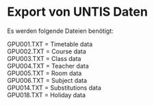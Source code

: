 # Export von UNTIS Daten

Es werden folgende Dateien benötigt:

GPU001.TXT = Timetable data<br>
GPU002.TXT = Course data<br>
GPU003.TXT = Class data<br>
GPU004.TXT = Teacher data<br>
GPU005.TXT = Room data<br>
GPU006.TXT = Subject data<br>
GPU014.TXT = Substitutions data<br>
GPU018.TXT = Holiday data<br>
